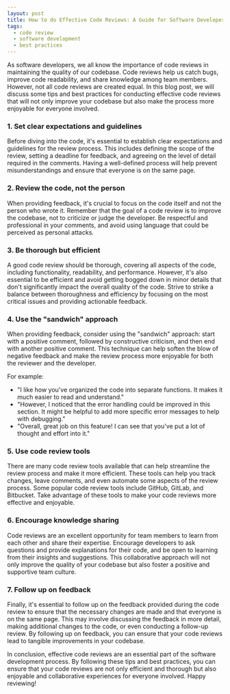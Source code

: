```yaml
---
layout: post
title: How to do Effective Code Reviews: A Guide for Software Developers
tags:
  - code review
  - software development
  - best practices
---
```


As software developers, we all know the importance of code reviews in maintaining the quality of our codebase. Code reviews help us catch bugs, improve code readability, and share knowledge among team members. However, not all code reviews are created equal. In this blog post, we will discuss some tips and best practices for conducting effective code reviews that will not only improve your codebase but also make the process more enjoyable for everyone involved.

### 1. Set clear expectations and guidelines

Before diving into the code, it's essential to establish clear expectations and guidelines for the review process. This includes defining the scope of the review, setting a deadline for feedback, and agreeing on the level of detail required in the comments. Having a well-defined process will help prevent misunderstandings and ensure that everyone is on the same page.

### 2. Review the code, not the person

When providing feedback, it's crucial to focus on the code itself and not the person who wrote it. Remember that the goal of a code review is to improve the codebase, not to criticize or judge the developer. Be respectful and professional in your comments, and avoid using language that could be perceived as personal attacks.

### 3. Be thorough but efficient

A good code review should be thorough, covering all aspects of the code, including functionality, readability, and performance. However, it's also essential to be efficient and avoid getting bogged down in minor details that don't significantly impact the overall quality of the code. Strive to strike a balance between thoroughness and efficiency by focusing on the most critical issues and providing actionable feedback.

### 4. Use the "sandwich" approach

When providing feedback, consider using the "sandwich" approach: start with a positive comment, followed by constructive criticism, and then end with another positive comment. This technique can help soften the blow of negative feedback and make the review process more enjoyable for both the reviewer and the developer.

For example:

- "I like how you've organized the code into separate functions. It makes it much easier to read and understand."
- "However, I noticed that the error handling could be improved in this section. It might be helpful to add more specific error messages to help with debugging."
- "Overall, great job on this feature! I can see that you've put a lot of thought and effort into it."

### 5. Use code review tools

There are many code review tools available that can help streamline the review process and make it more efficient. These tools can help you track changes, leave comments, and even automate some aspects of the review process. Some popular code review tools include GitHub, GitLab, and Bitbucket. Take advantage of these tools to make your code reviews more effective and enjoyable.

### 6. Encourage knowledge sharing

Code reviews are an excellent opportunity for team members to learn from each other and share their expertise. Encourage developers to ask questions and provide explanations for their code, and be open to learning from their insights and suggestions. This collaborative approach will not only improve the quality of your codebase but also foster a positive and supportive team culture.

### 7. Follow up on feedback

Finally, it's essential to follow up on the feedback provided during the code review to ensure that the necessary changes are made and that everyone is on the same page. This may involve discussing the feedback in more detail, making additional changes to the code, or even conducting a follow-up review. By following up on feedback, you can ensure that your code reviews lead to tangible improvements in your codebase.

In conclusion, effective code reviews are an essential part of the software development process. By following these tips and best practices, you can ensure that your code reviews are not only efficient and thorough but also enjoyable and collaborative experiences for everyone involved. Happy reviewing!